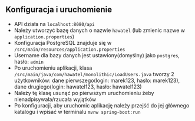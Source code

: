 ## Konfiguracja i uruchomienie

- API działa na `localhost:8080/api`
- Należy utworzyć bazę danych o nazwie `hawatel` (lub zmienic nazwe w `application.properties`)
- Konfiguracja PostgreSQL znajduje się w `/src/main/resources/application.properties`
- Username dla bazy danych jest ustawiony(domyślny) jako `postgres`, hasło: `admin`
- Po uruchomieniu aplikacji, klasa `/src/main/java/com/hawatel/monolithic/LoadUsers.java` tworzy 2 użytkowników:
dane pierwszego(login: marek123, hasło: marek123), dane drugiego(login: hawatel123, hasło: hawatel123)
- Należy tę klasę usunąć po pierwszym uruchomieniu żeby nienadpisywała/rzucała wyjątków
- Po konfiguracji, aby uruchomic aplikację należy przejść do jej głównego katalogu i wpisać w terminalu `mvnw spring-boot:run`


